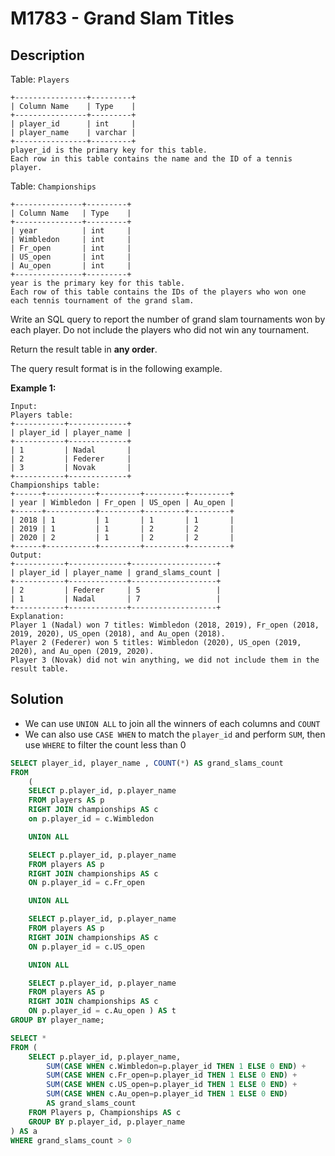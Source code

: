 # M1783 - Grand Slam Titles

## Description

Table: `Players`

```
+----------------+---------+
| Column Name    | Type    |
+----------------+---------+
| player_id      | int     |
| player_name    | varchar |
+----------------+---------+
player_id is the primary key for this table.
Each row in this table contains the name and the ID of a tennis player.
```

 

Table: `Championships`

```
+---------------+---------+
| Column Name   | Type    |
+---------------+---------+
| year          | int     |
| Wimbledon     | int     |
| Fr_open       | int     |
| US_open       | int     |
| Au_open       | int     |
+---------------+---------+
year is the primary key for this table.
Each row of this table contains the IDs of the players who won one each tennis tournament of the grand slam.
```

 

Write an SQL query to report the number of grand slam tournaments won by each player. Do not include the players who did not win any tournament.

Return the result table in **any order**.

The query result format is in the following example.

 

**Example 1:**

```
Input: 
Players table:
+-----------+-------------+
| player_id | player_name |
+-----------+-------------+
| 1         | Nadal       |
| 2         | Federer     |
| 3         | Novak       |
+-----------+-------------+
Championships table:
+------+-----------+---------+---------+---------+
| year | Wimbledon | Fr_open | US_open | Au_open |
+------+-----------+---------+---------+---------+
| 2018 | 1         | 1       | 1       | 1       |
| 2019 | 1         | 1       | 2       | 2       |
| 2020 | 2         | 1       | 2       | 2       |
+------+-----------+---------+---------+---------+
Output: 
+-----------+-------------+-------------------+
| player_id | player_name | grand_slams_count |
+-----------+-------------+-------------------+
| 2         | Federer     | 5                 |
| 1         | Nadal       | 7                 |
+-----------+-------------+-------------------+
Explanation: 
Player 1 (Nadal) won 7 titles: Wimbledon (2018, 2019), Fr_open (2018, 2019, 2020), US_open (2018), and Au_open (2018).
Player 2 (Federer) won 5 titles: Wimbledon (2020), US_open (2019, 2020), and Au_open (2019, 2020).
Player 3 (Novak) did not win anything, we did not include them in the result table.
```



## Solution

- We can use `UNION ALL` to join all the winners of each columns and `COUNT`
- We can also use `CASE WHEN` to match the `player_id` and perform `SUM`, then use `WHERE` to filter the count less than 0

```sql
SELECT player_id, player_name , COUNT(*) AS grand_slams_count 
FROM
    (
    SELECT p.player_id, p.player_name  
    FROM players AS p 
    RIGHT JOIN championships AS c 
    on p.player_id = c.Wimbledon 

    UNION ALL

    SELECT p.player_id, p.player_name  
    FROM players AS p 
    RIGHT JOIN championships AS c 
    ON p.player_id = c.Fr_open 

    UNION ALL

    SELECT p.player_id, p.player_name  
    FROM players AS p 
    RIGHT JOIN championships AS c 
    ON p.player_id = c.US_open 

    UNION ALL

    SELECT p.player_id, p.player_name  
    FROM players AS p 
    RIGHT JOIN championships AS c 
    ON p.player_id = c.Au_open ) AS t 
GROUP BY player_name; 
```

```sql
SELECT * 
FROM (
	SELECT p.player_id, p.player_name, 
		SUM(CASE WHEN c.Wimbledon=p.player_id THEN 1 ELSE 0 END) +
		SUM(CASE WHEN c.Fr_open=p.player_id THEN 1 ELSE 0 END) +
		SUM(CASE WHEN c.US_open=p.player_id THEN 1 ELSE 0 END) +
		SUM(CASE WHEN c.Au_open=p.player_id THEN 1 ELSE 0 END) 
		AS grand_slams_count
    FROM Players p, Championships AS c
	GROUP BY p.player_id, p.player_name
) AS a
WHERE grand_slams_count > 0
```

